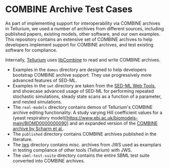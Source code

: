 # COMBINE Archive Test Cases

As part of implementing support for interoperability via COMBINE archives in Tellurium, we used a number of archives from different sources, including published papers, existing models, other software, and our own examples. This repository contains an extensive set of COMBINE archives to help developers implement support for COMBINE archives, and test existing software for compliance.

Internally, [Tellurium](http://tellurium.analogmachine.org/) uses [libCombine](https://github.com/sbmlteam/libCombine) to read and write COMBINE archives.

* Examples in the `demos` directory are designed to help developers bootstrap COMBINE archive support. They use progressively more advanced features of SED-ML.
* Examples in the `swt` directory are taken from the [SED-ML Web Tools](http://sysbioapps.dyndns.org/SED-ML_Web_Tools), and showcase advanced usage of SED-ML for performing repeated stochastic simulations, steady state scans as a function of a parameter, and nested simulations.
* The `real-models` directory contains demos of Tellurium's COMBINE archive editing functionality: A study varying Hill coefficient values for a (yeast respiratory model)[https://www.ebi.ac.uk/biomodels-main/BIOMD0000000090] and an expanded version of the [COMBINE archive by Scharm et al.](https://github.com/SemsProject/CombineArchiveShowCase).
* The `published` directory contains COMBINE archives published in the literature.
* The [jws](https://github.com/0u812/tellurium-combine-archive-test-cases/tree/master/jws) directory contains misc. archives from JWS used as examplars in testing compliance of other tools (Tellurium) with JWS.
* The `sbml-test-suite` directory contains the entire SBML test suite converted into COMBINE archives.
